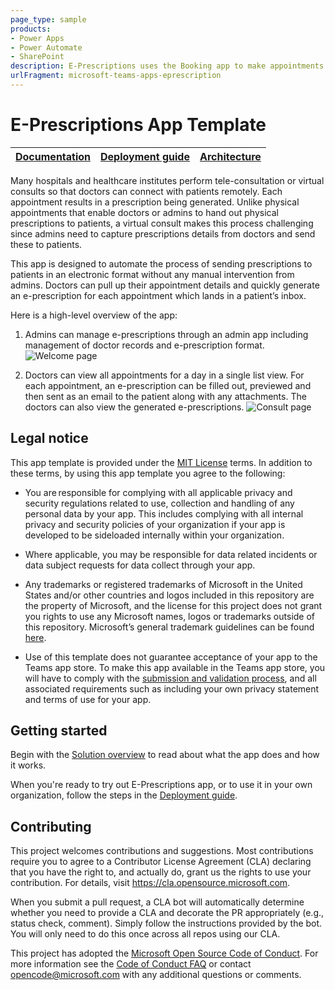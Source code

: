 ```yaml
---
page_type: sample
products:
- Power Apps
- Power Automate
- SharePoint
description: E-Prescriptions uses the Booking app to make appointments during which doctors can generate e-prescriptions and email them to the consulting patients.
urlFragment: microsoft-teams-apps-eprescription
---
```


# E-Prescriptions App Template

| [Documentation](https://github.com/OfficeDev/microsoft-teams-apps-eprescription/wiki/Home) | [Deployment guide](https://github.com/OfficeDev/microsoft-teams-apps-eprescription/wiki/Deployment-Guide) | [Architecture](https://github.com/OfficeDev/microsoft-teams-apps-eprescription/wiki/Solution-Overview) |
| ---- | ---- | ---- |

Many hospitals and healthcare institutes perform tele-consultation or virtual consults so that doctors can connect with patients remotely. Each appointment results in a prescription being generated. Unlike physical appointments that enable doctors or admins to hand out physical prescriptions to patients, a virtual consult makes this process challenging since admins need to capture prescriptions details from doctors and send these to patients.

This app is designed to automate the process of sending prescriptions to patients in an electronic format without any manual intervention from admins. Doctors can pull up their appointment details and quickly generate an e-prescription for each appointment which lands in a patient’s inbox.

Here is a high-level overview of the app:

1. Admins can manage e-prescriptions through an admin app including management of doctor records and e-prescription format.
  ![Welcome page](https://github.com/OfficeDev/microsoft-teams-apps-eprescription/wiki/images/DoctorDatabase.PNG)

2. Doctors can view all appointments for a day in a single list view. For each appointment, an e-prescription can be filled out, previewed and then sent as an email to the patient along with any attachments. The doctors can also view the generated e-prescriptions.
![Consult page](https://github.com/OfficeDev/microsoft-teams-apps-eprescription/wiki/images/Consult.PNG)

## Legal notice

This app template is provided under the [MIT License](https://github.com/OfficeDev/microsoft-teams-apps-eprescription/blob/master/LICENSE) terms.  In addition to these terms, by using this app template you agree to the following:

-	You are responsible for complying with all applicable privacy and security regulations related to use, collection and handling of any personal data by your app.  This includes complying with all internal privacy and security policies of your organization if your app is developed to be sideloaded internally within your organization.

-	Where applicable, you may be responsible for data related incidents or data subject requests for data collect through your app.

-	Any trademarks or registered trademarks of Microsoft in the United States and/or other countries and logos included in this repository are the property of Microsoft, and the license for this project does not grant you rights to use any Microsoft names, logos or trademarks outside of this repository.  Microsoft’s general trademark guidelines can be found [here](https://www.microsoft.com/en-us/legal/intellectualproperty/trademarks/usage/general.aspx).

-	Use of this template does not guarantee acceptance of your app to the Teams app store.  To make this app available in the Teams app store, you will have to comply with the [submission and validation process](https://docs.microsoft.com/en-us/microsoftteams/platform/concepts/deploy-and-publish/appsource/publish), and all associated requirements such as including your own privacy statement and terms of use for your app.


## Getting started

Begin with the [Solution overview](https://github.com/OfficeDev/microsoft-teams-apps-eprescription/wiki/Solution-overview) to read about what the app does and how it works.

When you're ready to try out E-Prescriptions app, or to use it in your own organization, follow the steps in the [Deployment guide](https://github.com/OfficeDev/microsoft-teams-apps-eprescription/wiki/Deployment-guide).

## Contributing

This project welcomes contributions and suggestions.  Most contributions require you to agree to a
Contributor License Agreement (CLA) declaring that you have the right to, and actually do, grant us
the rights to use your contribution. For details, visit https://cla.opensource.microsoft.com.

When you submit a pull request, a CLA bot will automatically determine whether you need to provide
a CLA and decorate the PR appropriately (e.g., status check, comment). Simply follow the instructions
provided by the bot. You will only need to do this once across all repos using our CLA.

This project has adopted the [Microsoft Open Source Code of Conduct](https://opensource.microsoft.com/codeofconduct/).
For more information see the [Code of Conduct FAQ](https://opensource.microsoft.com/codeofconduct/faq/) or
contact [opencode@microsoft.com](mailto:opencode@microsoft.com) with any additional questions or comments.
